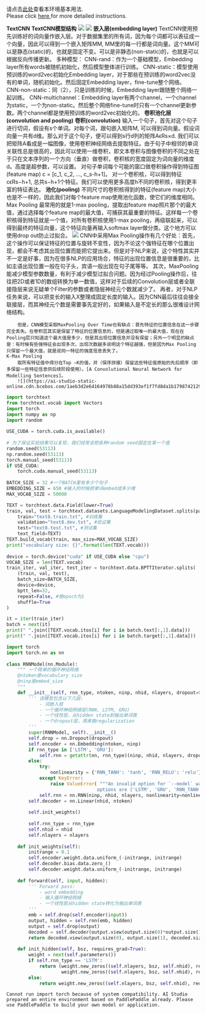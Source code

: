 请点击[此处](https://ai.baidu.com/docs#/AIStudio_Project_Notebook/a38e5576)查看本环境基本用法.  <br>
Please click [here ](https://ai.baidu.com/docs#/AIStudio_Project_Notebook/a38e5576) for more detailed instructions. 

**TextCNN**
**TextCNN模型结构**
![](https://ai-studio-static-online.cdn.bcebos.com/72c86bfa5a1f4afdac7f544b317dca5088e6755541534f93a48c226daa8acbd9)
![](https://ai-studio-static-online.cdn.bcebos.com/65c8d8a456834f9f8d06b032a5b7cedc120403030e30401ab3bc8c82fd7ad631)
**嵌入层(embedding layer)**
	TextCNN使用预先训练好的词向量作嵌入层。对于数据集里的所有词，因为每个词都可以表征成一个向量，因此可以得到一个嵌入矩阵MM, MM里的每一行都是词向量。这个MM可以是静态(static)的，也就是固定不变。可以是非静态(non-static)的，也就是可以根据反向传播更新。
	多种模型：
	CNN-rand：作为一个基础模型，Embedding layer所有words被随机初始化，然后模型整体进行训练。
	CNN-static：模型使用预训练的word2vec初始化Embedding layer，对于那些在预训练的word2vec没有的单词，随机初始化。然后固定Embedding layer，fine-tune整个网络。
	CNN-non-static：同（2），只是训练的时候，Embedding layer跟随整个网络一起训练。
	CNN-multichannel：Embedding layer有两个channel，一个channel为static，一个为non-static。然后整个网络fine-tune时只有一个channel更新参数。两个channel都是使用预训练的word2vec初始化的。
**卷积池化层(convolution and pooling)**
**卷积(convolution)**
	输入一个句子，首先对这个句子进行切词，假设有s个单词。对每个词，跟句嵌入矩阵M, 可以得到词向量。假设词向量一共有d维。那么对于这个句子，便可以得到s行d列的矩阵AϵRs×d. 
	我们可以把矩阵A看成是一幅图像，使用卷积神经网络去提取特征。由于句子中相邻的单词关联性总是很高的，因此可以使用一维卷积，即文本卷积与图像卷积的不同之处在于只在文本序列的一个方向（垂直）做卷积，卷积核的宽度固定为词向量的维度d。高度是超参数，可以设置。 对句子单词每个可能的窗口做卷积操作得到特征图(feature map) c = [c_1, c_2, …, c_s-h+1]。
	对一个卷积核，可以得到特征cϵRs−h+1, 总共s−h+1个特征。我们可以使用更多高度h不同的卷积核，得到更丰富的特征表达。
**池化(pooling)**
	不同尺寸的卷积核得到的特征(feature map)大小也是不一样的，因此我们对每个feature map使用池化函数，使它们的维度相同。
	Max Pooling
		最常用的就是1-max pooling，提取出feature map照片那个的最大值，通过选择每个feature map的最大值，可捕获其最重要的特征。这样每一个卷积核得到特征就是一个值，对所有卷积核使用1-max pooling，再级联起来，可以得到最终的特征向量，这个特征向量再输入softmax layer做分类。这个地方可以使用drop out防止过拟合。
![](https://ai-studio-static-online.cdn.bcebos.com/0a282adc13ea4b7ead6d0512e5b1d5d8af798e6344a247e7928f117fde111a57)
		CNN中采用Max Pooling操作有几个好处：首先，这个操作可以保证特征的位置与旋转不变性，因为不论这个强特征在哪个位置出现，都会不考虑其出现位置而能把它提出来。但是对于NLP来说，这个特性其实并不一定是好事，因为在很多NLP的应用场合，特征的出现位置信息是很重要的，比如主语出现位置一般在句子头，宾语一般出现在句子尾等等。     其次，MaxPooling能减少模型参数数量，有利于减少模型过拟合问题。因为经过Pooling操作后，往往把2D或者1D的数组转换为单一数值，这样对于后续的Convolution层或者全联接隐层来说无疑单个Filter的参数或者隐层神经元个数就减少了。 再者，对于NLP任务来说，可以把变长的输入X整理成固定长度的输入。因为CNN最后往往会接全联接层，而其神经元个数是需要事先定好的，如果输入是不定长的那么很难设计网络结构。

		但是，CNN模型采取MaxPooling Over Time也有缺点：首先特征的位置信息在这一步骤完全丢失。在卷积层其实是保留了特征的位置信息的，但是通过取唯一的最大值，现在在Pooling层只知道这个最大值是多少，但是其出现位置信息并没有保留；另外一个明显的缺点是：有时候有些强特征会出现多次，出现次数越多说明这个特征越强，但是因为Max Pooling只保留一个最大值，就是说同一特征的强度信息丢失了。
	K-Max Pooling
		取所有特征值中得分在Top –K的值，并（保序拼接）保留这些特征值原始的先后顺序（即多保留一些特征信息供后续阶段使用）。[A Convolutional Neural Network for Modelling Sentences]。
		![](https://ai-studio-static-online.cdn.bcebos.com/1aeb3d2e64164978b88a15dd393ef1f7fd8da1b1798742129f9a462fa15358fc)
        



```python
import torchtext
from torchtext.vocab import Vectors
import torch
import numpy as np
import random
 
USE_CUDA = torch.cuda.is_available()
 
# 为了保证实验结果可以复现，我们经常会把各种random seed固定在某一个值
random.seed(53113)
np.random.seed(53113)
torch.manual_seed(53113)
if USE_CUDA:
    torch.cuda.manual_seed(53113)
 
BATCH_SIZE = 32 #一个BATCH里有多少个句子
EMBEDDING_SIZE = 650 #输入的时候把单词embed成多少维
MAX_VOCAB_SIZE = 50000

TEXT = torchtext.data.Field(lower=True)
train, val, test = torchtext.datasets.LanguageModelingDataset.splits(path=".", 
    train="text8.train.txt", #训练集
    validation="text8.dev.txt", #验证集
    test="text8.test.txt", #测试集
    text_field=TEXT)
TEXT.build_vocab(train, max_size=MAX_VOCAB_SIZE)
print("vocabulary size: {}".format(len(TEXT.vocab)))
 
device = torch.device("cuda" if USE_CUDA else "cpu")
VOCAB_SIZE = len(TEXT.vocab)
train_iter, val_iter, test_iter = torchtext.data.BPTTIterator.splits(
    (train, val, test), 
    batch_size=BATCH_SIZE, 
    device=device, 
    bptt_len=32,
    repeat=False, #使epoch为1
    shuffle=True
)

it = iter(train_iter)
batch = next(it)
print(" ".join([TEXT.vocab.itos[i] for i in batch.text[:,1].data]))
print(" ".join([TEXT.vocab.itos[i] for i in batch.target[:,1].data]))

import torch
import torch.nn as nn
 
class RNNModel(nn.Module):
    """ 一个简单的循环神经网络
    @ntoken是vocabulary size
    @ninp是embed_size
    """
    def __init__(self, rnn_type, ntoken, ninp, nhid, nlayers, dropout=0.5):
        ''' 该模型包含以下几层:
            - 词嵌入层
            - 一个循环神经网络层(RNN, LSTM, GRU)
            - 一个线性层，从hidden state到输出单词表
            - 一个dropout层，用来做regularization
        '''
        super(RNNModel, self).__init__()
        self.drop = nn.Dropout(dropout)
        self.encoder = nn.Embedding(ntoken, ninp)
        if rnn_type in ['LSTM', 'GRU']:
            self.rnn = getattr(nn, rnn_type)(ninp, nhid, nlayers, dropout=dropout)
        else:
            try:
                nonlinearity = {'RNN_TANH': 'tanh', 'RNN_RELU': 'relu'}[rnn_type]
            except KeyError:
                raise ValueError( """An invalid option for `--model` was supplied,
                                 options are ['LSTM', 'GRU', 'RNN_TANH' or 'RNN_RELU']""")
            self.rnn = nn.RNN(ninp, nhid, nlayers, nonlinearity=nonlinearity, dropout=dropout)
        self.decoder = nn.Linear(nhid, ntoken)
 
        self.init_weights()
 
        self.rnn_type = rnn_type
        self.nhid = nhid
        self.nlayers = nlayers
 
    def init_weights(self):
        initrange = 0.1
        self.encoder.weight.data.uniform_(-initrange, initrange)
        self.decoder.bias.data.zero_()
        self.decoder.weight.data.uniform_(-initrange, initrange)
 
    def forward(self, input, hidden):
        ''' Forward pass:
            - word embedding
            - 输入循环神经网络
            - 一个线性层从hidden state转化为输出单词表
        '''
        emb = self.drop(self.encoder(input))
        output, hidden = self.rnn(emb, hidden)
        output = self.drop(output)
        decoded = self.decoder(output.view(output.size(0)*output.size(1), output.size(2)))
        return decoded.view(output.size(0), output.size(1), decoded.size(1)), hidden
 
    def init_hidden(self, bsz, requires_grad=True):
        weight = next(self.parameters())
        if self.rnn_type == 'LSTM':
            return (weight.new_zeros((self.nlayers, bsz, self.nhid), requires_grad=requires_grad),
                    weight.new_zeros((self.nlayers, bsz, self.nhid), requires_grad=requires_grad))
        else:
            return weight.new_zeros((self.nlayers, bsz, self.nhid), requires_grad=requires_grad)
```

    Cannot run import torch because of system compatibility. AI Studio prepared an entire environment based on PaddlePaddle already. Please use PaddlePaddle to build your own model or application.

